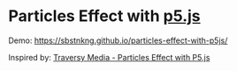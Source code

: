 # Particles Effect with [p5.js](https://p5js.org/)

Demo: https://sbstnkng.github.io/particles-effect-with-p5js/

Inspired by: [Traversy Media - Particles Effect with P5.js](https://youtu.be/H-9jCNhLe-Q)
